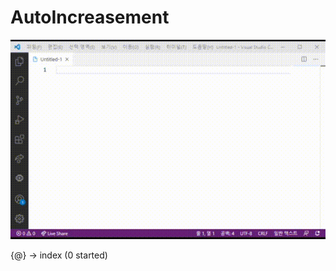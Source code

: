# AutoIncreasement
![캡처](https://github.com/mingkyme/AutoIncreasement-VSCode/blob/master/Resoruces/video.gif?raw=true)

{@} -> index (0 started)